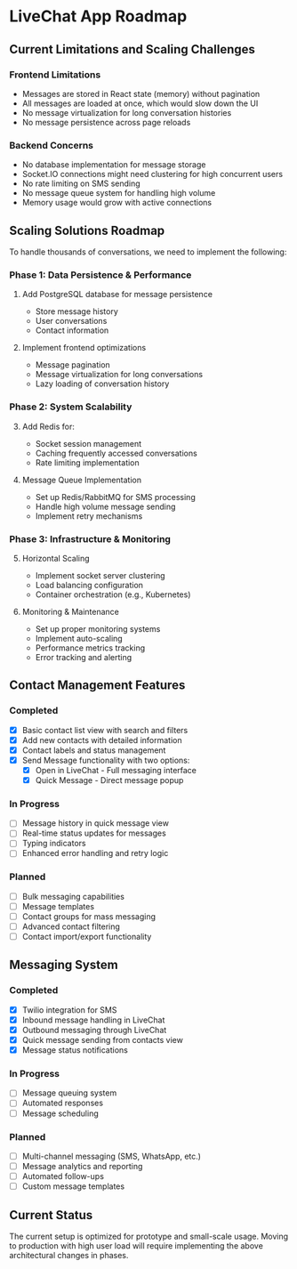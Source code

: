 # LiveChat App Roadmap

## Current Limitations and Scaling Challenges

### Frontend Limitations
- Messages are stored in React state (memory) without pagination
- All messages are loaded at once, which would slow down the UI
- No message virtualization for long conversation histories
- No message persistence across page reloads

### Backend Concerns
- No database implementation for message storage
- Socket.IO connections might need clustering for high concurrent users
- No rate limiting on SMS sending
- No message queue system for handling high volume
- Memory usage would grow with active connections

## Scaling Solutions Roadmap

To handle thousands of conversations, we need to implement the following:

### Phase 1: Data Persistence & Performance
1. Add PostgreSQL database for message persistence
   - Store message history
   - User conversations
   - Contact information
   
2. Implement frontend optimizations
   - Message pagination
   - Message virtualization for long conversations
   - Lazy loading of conversation history

### Phase 2: System Scalability
3. Add Redis for:
   - Socket session management
   - Caching frequently accessed conversations
   - Rate limiting implementation

4. Message Queue Implementation
   - Set up Redis/RabbitMQ for SMS processing
   - Handle high volume message sending
   - Implement retry mechanisms

### Phase 3: Infrastructure & Monitoring
5. Horizontal Scaling
   - Implement socket server clustering
   - Load balancing configuration
   - Container orchestration (e.g., Kubernetes)

6. Monitoring & Maintenance
   - Set up proper monitoring systems
   - Implement auto-scaling
   - Performance metrics tracking
   - Error tracking and alerting

## Contact Management Features

### Completed
- [x] Basic contact list view with search and filters
- [x] Add new contacts with detailed information
- [x] Contact labels and status management
- [x] Send Message functionality with two options:
  - [x] Open in LiveChat - Full messaging interface
  - [x] Quick Message - Direct message popup

### In Progress
- [ ] Message history in quick message view
- [ ] Real-time status updates for messages
- [ ] Typing indicators
- [ ] Enhanced error handling and retry logic

### Planned
- [ ] Bulk messaging capabilities
- [ ] Message templates
- [ ] Contact groups for mass messaging
- [ ] Advanced contact filtering
- [ ] Contact import/export functionality

## Messaging System

### Completed
- [x] Twilio integration for SMS
- [x] Inbound message handling in LiveChat
- [x] Outbound messaging through LiveChat
- [x] Quick message sending from contacts view
- [x] Message status notifications

### In Progress
- [ ] Message queuing system
- [ ] Automated responses
- [ ] Message scheduling

### Planned
- [ ] Multi-channel messaging (SMS, WhatsApp, etc.)
- [ ] Message analytics and reporting
- [ ] Automated follow-ups
- [ ] Custom message templates

## Current Status
The current setup is optimized for prototype and small-scale usage. Moving to production with high user load will require implementing the above architectural changes in phases.
